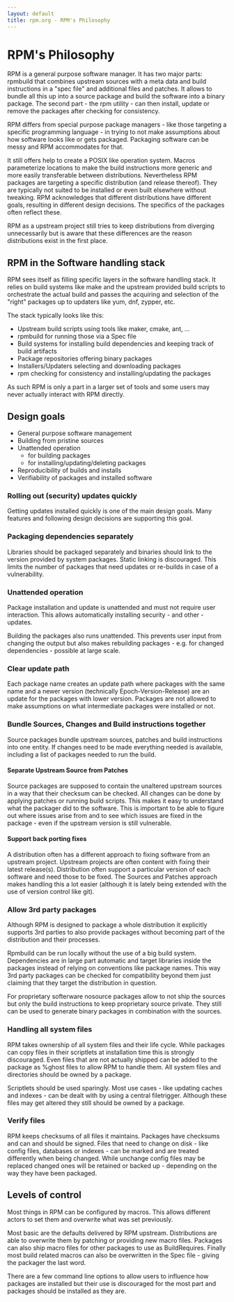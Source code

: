 ```yaml
---
layout: default
title: rpm.org - RPM's Philosophy
---
```

# RPM's Philosophy

RPM is a general purpose software manager. It has
two major parts: rpmbuild that combines upstream sources with a meta
data and build instructions in a "spec file" and additional files and
patches. It allows to bundle all this up into a source package and
build the software into a binary package. The second part - the rpm
utility - can then install, update or remove the packages after
checking for consistency.

RPM differs from special purpose package managers - like those
targeting a specific programming language - in trying to not make
assumptions about how software looks like or gets packaged. Packaging
software can be messy and RPM accommodates for that.

It still offers help to create a POSIX like operation system. Macros
parameterize locations to make the build instructions more generic and
more easily transferable between distributions. Nevertheless RPM
packages are targeting a specific distribution (and release thereof). They are
typically not suited to be installed or even built elsewhere without
tweaking. RPM acknowledges that different distributions have
different goals, resulting in different design decisions. The
specifics of the packages often reflect these.

RPM as a upstream project still tries to keep distributions from
diverging unnecessarily but is aware that these differences are the
reason distributions exist in the first place.

## RPM in the Software handling stack

RPM sees itself as filling specific layers in the software handling
stack. It relies on build systems like make and the upstream provided
build scripts to orchestrate the actual build and passes the acquiring
and selection of the "right" packages up to updaters like yum, dnf,
zypper, etc.

The stack typically looks like this:

 * Upstream build scripts using tools like maker, cmake, ant, ...
 * rpmbuild for running those via a Spec file
 * Build systems for installing build dependencies and keeping track of build artifacts
 * Package repositories offering binary packages
 * Installers/Updaters selecting and downloading packages
 * rpm checking for consistency and installing/updating the packages

As such RPM is only a part in a larger set of tools and some users may
never actually interact with RPM directly.

## Design goals

* General purpose software management
* Building from pristine sources
* Unattended operation
  * for building packages
  * for installing/updating/deleting packages
* Reproducibility of builds and installs
* Verifiability of packages and installed software

### Rolling out (security) updates quickly

Getting updates installed quickly is one of the main design
goals. Many features and following design decisions are supporting
this goal.

### Packaging dependencies separately

Libraries should be packaged separately and binaries should link to
the version provided by system packages. Static linking is
discouraged. This limits the number of packages that need updates or
re-builds in case of a vulnerability.

### Unattended operation

Package installation and update is unattended and must not require
user interaction. This allows automatically installing security - and
other - updates.

Building the packages also runs unattended. This prevents user input
from changing the output but also makes rebuilding packages - e.g. for
changed dependencies - possible at large scale.

### Clear update path

Each package name creates an update path where packages with the same
name and a newer version (technically Epoch-Version-Release) are an
update for the packages with lower version. Packages are not allowed
to make assumptions on what intermediate packages were installed or
not.

### Bundle Sources, Changes and Build instructions together

Source packages bundle upstream sources, patches and build
instructions into one entity. If changes need to be made everything
needed is available, including a list of packages needed to run the
build.

#### Separate Upstream Source from Patches

Source packages are supposed to contain the unaltered upstream sources
in a way that their checksum can be checked. All changes can be done
by applying patches or running build scripts. This makes it easy to
understand what the packager did to the software. This is important to
be able to figure out where issues arise from and to see which issues
are fixed in the package - even if the upstream version is still
vulnerable.

#### Support back porting fixes

A distribution often has a different approach to fixing software from an
upstream project. Upstream projects are often content with fixing
their latest release(s). Distribution often support a particular
version of each software and need those to be fixed. The Sources and
Patches approach makes handling this a lot easier (although it is
lately being extended with the use of version control like git). 

### Allow 3rd party packages

Although RPM is designed to package a whole distribution it explicitly
supports 3rd parties to also provide packages without becoming part of
the distribution and their processes.

Rpmbuild can be run locally without the use of a big build
system. Dependencies are in large part automatic and target libraries
inside the packages instead of relying on conventions like package
names. This way 3rd party packages can be checked for compatibility
beyond them just claiming that they target the distribution in question.

For proprietary softerware nosource packages allow to not ship the
sources but only the build instructions to keep proprietary source
private. They still can be used to generate binary packages in
combination with the sources.

### Handling all system files

RPM takes ownership of all system files and their life cycle. While
packages can copy files in their scriptlets at installation time this
is strongly discouraged. Even files that are not actually shipped can
be added to the package as %ghost files to allow RPM to handle
them. All system files and directories should be owned by a package.

Scriptlets should be used sparingly. Most use cases - like updating
caches and indexes - can be dealt with by using a central
filetrigger. Although these files may get altered they still should be
owned by a package.

### Verify files

RPM keeps checksums of all files it maintains. Packages have checksums
and can and should be signed. Files that need to change on disk - like
config files, databases or indexes - can be marked and are treated
differently when being changed. While unchange config files may be
replaced changed ones will be retained or backed up - depending on the
way they have been packaged.

## Levels of control

Most things in RPM can be configured by macros. This allows different
actors to set them and overwrite what was set previously.

Most basic are the defaults delivered by RPM upstream. Distributions
are able to overwrite them by patching or providing new macro
files. Packages can also ship macro files for other packages to use as
BuildRequires. Finally most build related macros can also be
overwritten in the Spec file - giving the packager the last word.

There are a few command line options to allow users to influence how
packages are installed but their use is discouraged for the most part
and packages should be installed as they are.
